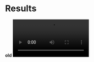 # Results

<div>
<strong>old</strong>
<video controls width=49% src="https://github.com/osushilover/comparison_f_ss/blob/main/old.mp4"/>
<strong>new</strong>
<video controls width=49% src="https://github.com/osushilover/comparison_f_ss/blob/main/new.mp4"/>
</div>
